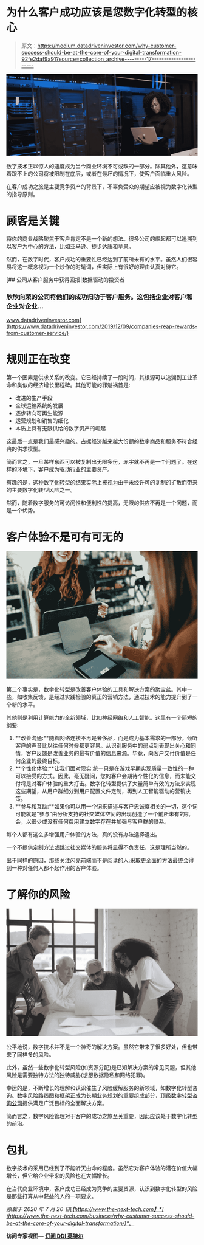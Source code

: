 # 为什么客户成功应该是您数字化转型的核心

> 原文：<https://medium.datadriveninvestor.com/why-customer-success-should-be-at-the-core-of-your-digital-transformation-92fe2daf9a91?source=collection_archive---------17----------------------->

![](img/c092a6e4f40e33e6353cc19a4bd47e1b.png)

数字技术正以惊人的速度成为当今商业环境不可或缺的一部分。除其他外，这意味着跟不上的公司将被限制在底层，或者在最坏的情况下，使客户面临重大风险。

在客户成功之旅是主要竞争资产的背景下，不辜负受众的期望应被视为数字化转型的指导原则。

# 顾客是关键

将你的商业战略聚焦于客户肯定不是一个新的想法。很多公司的崛起都可以追溯到以客户为中心的方法，比如亚马逊、捷步达康和苹果。

然而，在数字时代，客户成功的重要性已经达到了前所未有的水平。虽然人们很容易将这一概念视为一个炒作的时髦词，但实际上有很好的理由认真对待它。

[](https://www.datadriveninvestor.com/2019/12/09/companies-reap-rewards-from-customer-service/) [## 公司从客户服务中获得回报|数据驱动的投资者

### 欣欣向荣的公司将他们的成功归功于客户服务。这包括企业对客户和企业对企业…

www.datadriveninvestor.com](https://www.datadriveninvestor.com/2019/12/09/companies-reap-rewards-from-customer-service/) 

# 规则正在改变

第一个因素是供求关系的改变。它已经持续了一段时间，其根源可以追溯到工业革命和类似的经济增长里程碑。其他可能的罪魁祸首是:

*   改进的生产手段
*   全球运输系统的发展
*   逐步转向可再生能源
*   运营规划和销售的细化
*   本质上具有无限供给的数字资产的崛起

这最后一点是我们最感兴趣的。占据经济越来越大份额的数字商品和服务不符合经典的供求模型。

简而言之，一旦某样东西可以被复制出无限多份，赤字就不再是一个问题了。在这样的环境下，客户成为驱动行业的主要资产。

有趣的是，[这种数字化转型的结果实际上被视为](https://www.the-next-tech.com/supply-chain-management/digital-transformation-in-supply-chain/)由于未经许可的复制的扩散而带来的主要数字化转型风险之一。

然而，随着数字服务的可访问性和便利性的提高，无限的供应不再是一个问题，而是一个优势。

# 客户体验不是可有可无的

![](img/3aa25cc26f5b5244e651fa60f4d86ee7.png)

第二个事实是，数字化转型是改善客户体验的工具和解决方案的聚宝盆。其中一些，如收集反馈，是经过实践检验的真正的营销方法，通过技术的能力提升到了一个新的水平。

其他则是利用计算能力的全新领域，比如神经网络和人工智能。这里有一个简短的纲要:

1.  **改善沟通:**随着网络连接不再是奢侈品，而是成为基本需求的一部分，倾听客户的声音比以往任何时候都更容易。从识别服务中的弱点到表现出关心和同情，客户反馈是改善业务的最有价值的信息来源。毕竟，向客户交付价值是任何企业的最终目标。
2.  **个性化体验:**让我们面对现实:统一只是在游戏早期实现质量一致性的一种可以接受的方式。因此，毫无疑问，您的客户会期待个性化的信息，而未能交付将是对客户体验的重大打击。数字化转型提供了大量简单有效的方法来实现这些期望，从用户群细分到用户配置文件定制，再到人工智能驱动的营销决策。
3.  **参与和互动:**如果你可以用一个词来描述与客户忠诚度相关的一切，这个词可能就是“参与”由分析支持的社交媒体空间的出现创造了一个前所未有的机会，以很少或没有任何费用建立数字存在并加强与客户群的联系。

每个人都有这么多增强用户体验的方法，真的没有办法选择退出。

一个不提供定制方法或跳过社交媒体的服务将显得不负责任，这是理所当然的。

出于同样的原因，那些关注闪亮前端而不是阅读的人:[采取更全面的方法](https://hackernoon.com/backend-developers-and-ux-design-who-should-pay-attention-ov2b3uqz)最终会得到一种对任何人都不起作用的客户体验。

# 了解你的风险

![](img/b176bcd6b434f392e98a7a07c01003ed.png)

公平地说，数字技术并不是一个神奇的解决方案。虽然它带来了很多好处，但也带来了同样多的风险。

此外，虽然一些数字化转型风险(如资源分配)是已知解决方案的常见问题，但其他风险是需要独特方法的独特威胁(想想数据隐私和网络犯罪)。

幸运的是，不断增长的理解和认识催生了风险缓解服务的新领域，如数字化转型咨询。数字风险路线图和框架正成为长期业务规划的重要组成部分，[顶级数字转型咨询公司](https://www.itmhouse.com/)提供满足广泛目标的全面解决方案。

简而言之，数字风险管理对于客户的成功之旅至关重要，因此应该处于数字化转型的前沿。

# 包扎

数字技术的采用已经到了不能听天由命的程度。虽然它对客户体验的潜在价值大幅增长，但它给企业带来的风险也在大幅增长。

在当代商业环境中，客户成功已经成为竞争的主要资源，认识到数字化转型的风险是那些打算从中获益的人的一项要求。

*原载于 2020 年 7 月 20 日*[*【https://www.the-next-tech.com】*](https://www.the-next-tech.com/business/why-customer-success-should-be-at-the-core-of-your-digital-transformation/)*。*

**访问专家视图—** [**订阅 DDI 英特尔**](https://datadriveninvestor.com/ddi-intel)